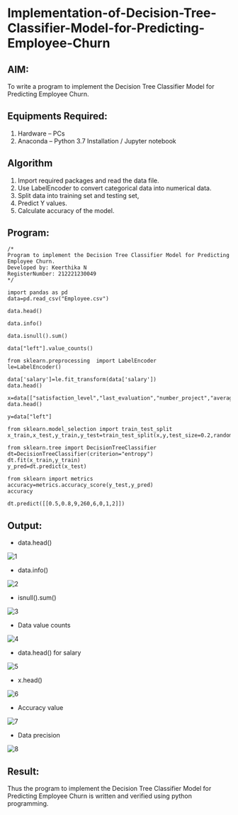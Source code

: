 # Implementation-of-Decision-Tree-Classifier-Model-for-Predicting-Employee-Churn

## AIM:
To write a program to implement the Decision Tree Classifier Model for Predicting Employee Churn.

## Equipments Required:
1. Hardware – PCs
2. Anaconda – Python 3.7 Installation / Jupyter notebook

## Algorithm
1. Import required packages and read the data file.
2. Use LabelEncoder to convert categorical data into numerical data.
3. Split data into training set and testing set,
4. Predict Y values.
5. Calculate accuracy of the model.

## Program:
```
/*
Program to implement the Decision Tree Classifier Model for Predicting Employee Churn.
Developed by: Keerthika N
RegisterNumber: 212221230049
*/
```
```
import pandas as pd
data=pd.read_csv("Employee.csv")

data.head()

data.info()

data.isnull().sum()

data["left"].value_counts()

from sklearn.preprocessing  import LabelEncoder
le=LabelEncoder()

data['salary']=le.fit_transform(data['salary'])
data.head()

x=data[["satisfaction_level","last_evaluation","number_project","average_montly_hours","time_spend_company","Work_accident","promotion_last_5years","salary"]]
data.head()

y=data["left"]

from sklearn.model_selection import train_test_split
x_train,x_test,y_train,y_test=train_test_split(x,y,test_size=0.2,random_state=100)

from sklearn.tree import DecisionTreeClassifier
dt=DecisionTreeClassifier(criterion="entropy")
dt.fit(x_train,y_train)
y_pred=dt.predict(x_test)

from sklearn import metrics
accuracy=metrics.accuracy_score(y_test,y_pred)
accuracy

dt.predict([[0.5,0.8,9,260,6,0,1,2]])
```

## Output:
* data.head()

![1](https://github.com/KeerthikaNagarajan/Implementation-of-Decision-Tree-Classifier-Model-for-Predicting-Employee-Churn/assets/93427089/8c4995cd-769b-4a60-8679-5b30b9c5e184)

* data.info()

![2](https://github.com/KeerthikaNagarajan/Implementation-of-Decision-Tree-Classifier-Model-for-Predicting-Employee-Churn/assets/93427089/13dcf775-686c-4b02-835e-9cc40745fef8)


* isnull().sum()

![3](https://github.com/KeerthikaNagarajan/Implementation-of-Decision-Tree-Classifier-Model-for-Predicting-Employee-Churn/assets/93427089/49616980-73f5-4ee1-a048-567cd4224c22)


* Data value counts

![4](https://github.com/KeerthikaNagarajan/Implementation-of-Decision-Tree-Classifier-Model-for-Predicting-Employee-Churn/assets/93427089/780ca202-3198-47c3-aa45-0930dacd9c6f)


* data.head() for salary

![5](https://github.com/KeerthikaNagarajan/Implementation-of-Decision-Tree-Classifier-Model-for-Predicting-Employee-Churn/assets/93427089/e2f5c8b8-ea53-4abd-8ea2-2f950a86b367)


* x.head()

![6](https://github.com/KeerthikaNagarajan/Implementation-of-Decision-Tree-Classifier-Model-for-Predicting-Employee-Churn/assets/93427089/75874387-a294-4047-8af5-0808408cdb66)


* Accuracy value

![7](https://github.com/KeerthikaNagarajan/Implementation-of-Decision-Tree-Classifier-Model-for-Predicting-Employee-Churn/assets/93427089/8fde8d76-320f-49d8-a146-35911b999f65)


* Data precision

![8](https://github.com/KeerthikaNagarajan/Implementation-of-Decision-Tree-Classifier-Model-for-Predicting-Employee-Churn/assets/93427089/e0956b4b-31d9-4fcd-b5ca-c18b5b61fafd)


## Result:
Thus the program to implement the  Decision Tree Classifier Model for Predicting Employee Churn is written and verified using python programming.
